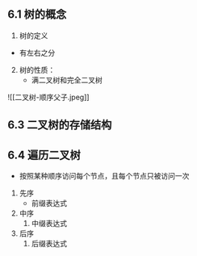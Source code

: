 ## 6.1 树的概念
1. 树的定义
- 有左右之分
2. 树的性质：
	- 满二叉树和完全二叉树

![[二叉树-顺序父子.jpeg]]

## 6.3 二叉树的存储结构
## 6.4 遍历二叉树
- 按照某种顺序访问每个节点，且每个节点只被访问一次
1. 先序
	- 前缀表达式
2. 中序
	1. 中缀表达式
3. 后序
	1. 后缀表达式

